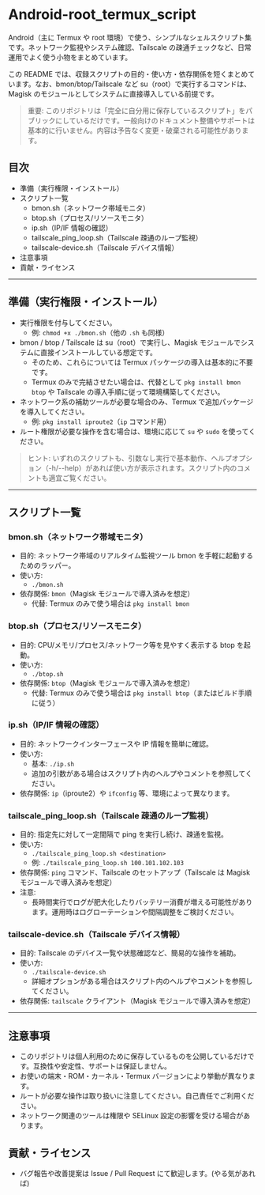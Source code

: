 # Android-root_termux_script

Android（主に Termux や root 環境）で使う、シンプルなシェルスクリプト集です。ネットワーク監視やシステム確認、Tailscale の疎通チェックなど、日常運用でよく使う小物をまとめています。

この README では、収録スクリプトの目的・使い方・依存関係を短くまとめています。なお、bmon/btop/Tailscale など su（root）で実行するコマンドは、Magisk のモジュールとしてシステムに直接導入している前提です。

> 重要: このリポジトリは「完全に自分用に保存しているスクリプト」をパブリックにしているだけです。一般向けのドキュメント整備やサポートは基本的に行いません。内容は予告なく変更・破棄される可能性があります。

## 目次

- 準備（実行権限・インストール）
- スクリプト一覧
  - bmon.sh（ネットワーク帯域モニタ）
  - btop.sh（プロセス/リソースモニタ）
  - ip.sh（IP/IF 情報の確認）
  - tailscale_ping_loop.sh（Tailscale 疎通のループ監視）
  - tailscale-device.sh（Tailscale デバイス情報）
- 注意事項
- 貢献・ライセンス

---

## 準備（実行権限・インストール）

- 実行権限を付与してください。
  - 例: `chmod +x ./bmon.sh`（他の `.sh` も同様）
- bmon / btop / Tailscale は su（root）で実行し、Magisk モジュールでシステムに直接インストールしている想定です。
  - そのため、これらについては Termux パッケージの導入は基本的に不要です。
  - Termux のみで完結させたい場合は、代替として `pkg install bmon btop` や Tailscale の導入手順に従って環境構築してください。
- ネットワーク系の補助ツールが必要な場合のみ、Termux で追加パッケージを導入してください。
  - 例: `pkg install iproute2`（`ip` コマンド用）
- ルート権限が必要な操作を含む場合は、環境に応じて `su` や `sudo` を使ってください。

> ヒント: いずれのスクリプトも、引数なし実行で基本動作、ヘルプオプション（-h/--help）があれば使い方が表示されます。スクリプト内のコメントも適宜ご覧ください。

---

## スクリプト一覧

### bmon.sh（ネットワーク帯域モニタ）

- 目的: ネットワーク帯域のリアルタイム監視ツール bmon を手軽に起動するためのラッパー。
- 使い方:
  - `./bmon.sh`
- 依存関係: `bmon`（Magisk モジュールで導入済みを想定）
  - 代替: Termux のみで使う場合は `pkg install bmon`

### btop.sh（プロセス/リソースモニタ）

- 目的: CPU/メモリ/プロセス/ネットワーク等を見やすく表示する btop を起動。
- 使い方:
  - `./btop.sh`
- 依存関係: `btop`（Magisk モジュールで導入済みを想定）
  - 代替: Termux のみで使う場合は `pkg install btop`（またはビルド手順に従う）

### ip.sh（IP/IF 情報の確認）

- 目的: ネットワークインターフェースや IP 情報を簡単に確認。
- 使い方:
  - 基本: `./ip.sh`
  - 追加の引数がある場合はスクリプト内のヘルプやコメントを参照してください。
- 依存関係: `ip`（iproute2）や `ifconfig` 等、環境によって異なります。

### tailscale_ping_loop.sh（Tailscale 疎通のループ監視）

- 目的: 指定先に対して一定間隔で ping を実行し続け、疎通を監視。
- 使い方:
  - `./tailscale_ping_loop.sh <destination>`
  - 例: `./tailscale_ping_loop.sh 100.101.102.103`
- 依存関係: `ping` コマンド、Tailscale のセットアップ（Tailscale は Magisk モジュールで導入済みを想定）
- 注意:
  - 長時間実行でログが肥大化したりバッテリー消費が増える可能性があります。運用時はログローテーションや間隔調整をご検討ください。

### tailscale-device.sh（Tailscale デバイス情報）

- 目的: Tailscale のデバイス一覧や状態確認など、簡易的な操作を補助。
- 使い方:
  - `./tailscale-device.sh`
  - 詳細オプションがある場合はスクリプト内のヘルプやコメントを参照してください。
- 依存関係: `tailscale` クライアント（Magisk モジュールで導入済みを想定）

---

## 注意事項

- このリポジトリは個人利用のために保存しているものを公開しているだけです。互換性や安定性、サポートは保証しません。
- お使いの端末・ROM・カーネル・Termux バージョンにより挙動が異なります。
- ルートが必要な操作は取り扱いに注意してください。自己責任でご利用ください。
- ネットワーク関連のツールは権限や SELinux 設定の影響を受ける場合があります。

## 貢献・ライセンス

- バグ報告や改善提案は Issue / Pull Request にて歓迎します。(やる気があれば)
